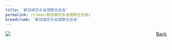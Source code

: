 ```yaml
---
title: '新加坡宗乡会馆联合总会'
permalink: /clmoe/新加坡宗乡会馆联合总会/
breadcrumb: '新加坡宗乡会馆联合总会'
---
```


<!-- Global site tag (gtag.js) - Google Ads: 726049306 -->
<script async src="https://www.googletagmanager.com/gtag/js?id=AW-726049306"></script>
<script>
  window.dataLayer = window.dataLayer || [];
  function gtag(){dataLayer.push(arguments);}
  gtag('js', new Date());

  gtag('config', 'AW-726049306');
</script>
<a href="/gallery/华文学习展示区-chinese-exhibitions-e/community-partners/" style="float:right;">Back</a>
 <img src="/images/SFCCA-CL.jpg"> <br/>

<div class="btntop"><a href="#top" style="text-decoration:none;"><span style="color:white"><b>Top</b></span></a></div>
